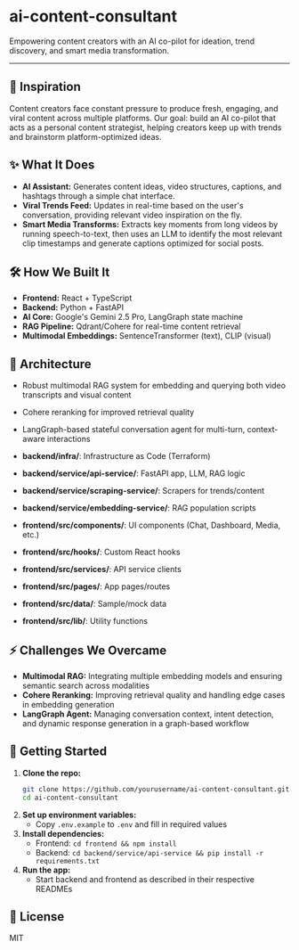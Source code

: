 # ai-content-consultant

Empowering content creators with an AI co-pilot for ideation, trend discovery, and smart media transformation.

---

## 🚀 Inspiration
Content creators face constant pressure to produce fresh, engaging, and viral content across multiple platforms. Our goal: build an AI co-pilot that acts as a personal content strategist, helping creators keep up with trends and brainstorm platform-optimized ideas.

## ✨ What It Does
- **AI Assistant:** Generates content ideas, video structures, captions, and hashtags through a simple chat interface.
- **Viral Trends Feed:** Updates in real-time based on the user's conversation, providing relevant video inspiration on the fly.
- **Smart Media Transforms:** Extracts key moments from long videos by running speech-to-text, then uses an LLM to identify the most relevant clip timestamps and generate captions optimized for social posts.

## 🛠️ How We Built It
- **Frontend:** React + TypeScript
- **Backend:** Python + FastAPI
- **AI Core:** Google's Gemini 2.5 Pro, LangGraph state machine
- **RAG Pipeline:** Qdrant/Cohere for real-time content retrieval
- **Multimodal Embeddings:** SentenceTransformer (text), CLIP (visual)

## 🧩 Architecture
- Robust multimodal RAG system for embedding and querying both video transcripts and visual content
- Cohere reranking for improved retrieval quality
- LangGraph-based stateful conversation agent for multi-turn, context-aware interactions

- **backend/infra/**: Infrastructure as Code (Terraform)
- **backend/service/api-service/**: FastAPI app, LLM, RAG logic
- **backend/service/scraping-service/**: Scrapers for trends/content
- **backend/service/embedding-service/**: RAG population scripts
- **frontend/src/components/**: UI components (Chat, Dashboard, Media, etc.)
- **frontend/src/hooks/**: Custom React hooks
- **frontend/src/services/**: API service clients
- **frontend/src/pages/**: App pages/routes
- **frontend/src/data/**: Sample/mock data
- **frontend/src/lib/**: Utility functions

## ⚡ Challenges We Overcame
- **Multimodal RAG:** Integrating multiple embedding models and ensuring semantic search across modalities
- **Cohere Reranking:** Improving retrieval quality and handling edge cases in embedding generation
- **LangGraph Agent:** Managing conversation context, intent detection, and dynamic response generation in a graph-based workflow

## 🏁 Getting Started
1. **Clone the repo:**
   ```bash
   git clone https://github.com/yourusername/ai-content-consultant.git
   cd ai-content-consultant
   ```
2. **Set up environment variables:**
   - Copy `.env.example` to `.env` and fill in required values
3. **Install dependencies:**
   - Frontend: `cd frontend && npm install`
   - Backend: `cd backend/service/api-service && pip install -r requirements.txt`
4. **Run the app:**
   - Start backend and frontend as described in their respective READMEs

## 📄 License
MIT